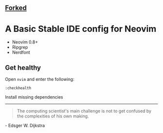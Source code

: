 ## [Forked](https://github.com/LunarVim/nvim-basic-ide)

# A Basic Stable IDE config for Neovim
- Neovim 0.8+
- Ripgrep
- Nerdfont

## Get healthy

Open `nvim` and enter the following:

```
:checkhealth
```
Install missing dependencies

---

> The computing scientist's main challenge is not to get confused by the complexities of his own making.

\- Edsger W. Dijkstra

